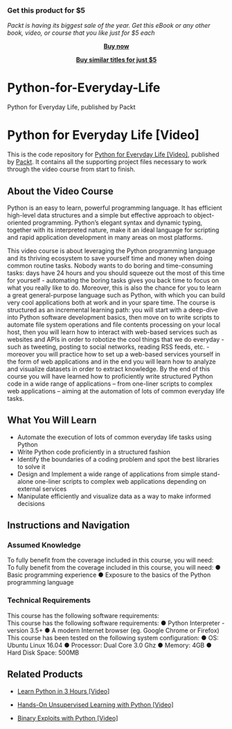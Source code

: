 
### Get this product for $5

<i>Packt is having its biggest sale of the year. Get this eBook or any other book, video, or course that you like just for $5 each</i>


<b><p align='center'>[Buy now](https://packt.link/9781788621953)</p></b>


<b><p align='center'>[Buy similar titles for just $5](https://subscription.packtpub.com/search)</p></b>


# Python-for-Everyday-Life
Python for Everyday Life, published by Packt
# Python for Everyday Life [Video]
This is the code repository for [Python for Everyday Life [Video]](https://www.packtpub.com/application-development/python-everyday-life-video-0?utm_source=github&utm_medium=repository&utm_campaign=9781788621953), published by [Packt](https://www.packtpub.com/?utm_source=github). It contains all the supporting project files necessary to work through the video course from start to finish.
## About the Video Course
Python is an easy to learn, powerful programming language. It has efficient high-level data structures and a simple but effective approach to object-oriented programming. Python’s elegant syntax and dynamic typing, together with its interpreted nature, make it an ideal language for scripting and rapid application development in many areas on most platforms.

This video course is about leveraging the Python programming language and its thriving ecosystem to save yourself time and money when doing common routine tasks. Nobody wants to do boring and time-consuming tasks: days have 24 hours and you should squeeze out the most of this time for yourself - automating the boring tasks gives you back time to focus on what you really like to do. Moreover, this is also the chance for you to learn a great general-purpose language such as Python, with which you can build very cool applications both at work and in your spare time.
The course is structured as an incremental learning path: you will start with a deep-dive into Python software development basics, then move on to write scripts to automate file system operations and file contents processing on your local host, then you will learn how to interact with web-based services such as websites and APIs in order to robotize the cool things that we do everyday - such as tweeting, posting to social networks, reading RSS feeds, etc. - moreover you will practice how to set up a web-based services yourself in the form of web applications and in the end you will learn how to analyze and visualize datasets in order to extract knowledge.
By the end of this course you will have learned how to proficiently write structured Python code in a wide range of applications – from one-liner scripts to complex web applications – aiming at the automation of lots of common everyday life tasks.

<H2>What You Will Learn</H2>
<DIV class=book-info-will-learn-text>
<UL>
<LI>Automate the execution of lots of common everyday life tasks using Python 
<LI>Write Python code proficiently in a structured fashion 
<LI>Identify the boundaries of a coding problem and spot the best libraries to solve it
<LI>Design and Implement a wide range of applications from simple stand-alone one-liner scripts to complex web applications depending on external services
<LI>Manipulate efficiently and visualize data as a way to make informed decisions </LI></UL></DIV>

## Instructions and Navigation
### Assumed Knowledge
To fully benefit from the coverage included in this course, you will need:<br/>
To fully benefit from the coverage included in this course, you will need:
● Basic programming experience
● Exposure to the basics of the Python programming language
### Technical Requirements
This course has the following software requirements:<br/>
This course has the following software requirements:
● Python Interpreter - version 3.5+
● A modern Internet browser (eg. Google Chrome or Firefox)
This course has been tested on the following system configuration:
● OS: Ubuntu Linux 16.04
● Processor: Dual Core 3.0 Ghz
● Memory: 4GB
● Hard Disk Space: 500MB

## Related Products
* [Learn Python in 3 Hours [Video]](https://www.packtpub.com/application-development/learn-python-3-hours-video?utm_source=github&utm_medium=repository&utm_campaign=9781788995931)

* [Hands-On Unsupervised Learning with Python [Video]](https://www.packtpub.com/application-development/hands-unsupervised-learning-python-video?utm_source=github&utm_medium=repository&utm_campaign=9781788992855)

* [Binary Exploits with Python [Video]](https://www.packtpub.com/networking-and-servers/binary-exploits-python-video-1?utm_source=github&utm_medium=repository&utm_campaign=9781788398343)

